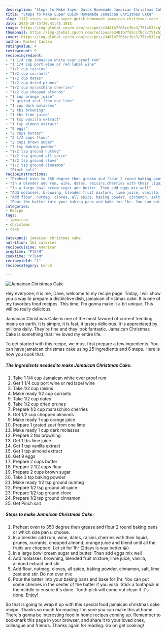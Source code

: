 ```yaml
---
description: "Steps to Make Super Quick Homemade Jamaican Christmas Cake"
title: "Steps to Make Super Quick Homemade Jamaican Christmas Cake"
slug: 1112-steps-to-make-super-quick-homemade-jamaican-christmas-cake
date: 2020-10-15T20:41:45.191Z
image: https://img-global.cpcdn.com/recipes/e3481b7f65ccfbc3/751x532cq70/jamaican-christmas-cake-recipe-main-photo.jpg
thumbnail: https://img-global.cpcdn.com/recipes/e3481b7f65ccfbc3/751x532cq70/jamaican-christmas-cake-recipe-main-photo.jpg
cover: https://img-global.cpcdn.com/recipes/e3481b7f65ccfbc3/751x532cq70/jamaican-christmas-cake-recipe-main-photo.jpg
author: Rachel Castro
ratingvalue: 4
reviewcount: 9
recipeingredient:
- "1 1/4 cup Jamaican white over proof rum"
- "1 1/4 cup port wine or red label wine"
- "1/2 cup raisins"
- "1/2 cup currants"
- "1/2 cup dates"
- "1/2 cup dried prunes"
- "1/2 cup maraschino cherries"
- "1/2 cup chopped almonds"
- "1 cup orange juice"
- "1 grated zest from one lime"
- "1 cup dark molasses"
- "2 tbs browning"
- "1 tbs lime juice"
- "1 tsp vanilla extract"
- "1 tsp almond extract"
- "9 eggs"
- "2 cups butter"
- "2 1/2 cups flour"
- "2 cups brown sugar"
- "3 tsp baking powder"
- "1/2 tsp ground nutmeg"
- "1/2 tsp ground all spice"
- "1/2 tsp ground clove"
- "1/2 tsp ground cinnamon"
- "Pinch salt"
recipeinstructions:
- "Preheat oven to 350 degree then grease and flour 2 round baking pans or which size pan u choose."
- "In a blender add rum, wine, dates, raisins,cherries with their liquid, prunes, currants, chopped almond, orange juice and blend until all the fruits are chopped. Let sit for 1hr (2days is way better 😀)"
- "In a large bowl cream sugar and butter. Then add eggs mix well"
- "Add molasses, browning, blended fruit mixture, lime juice, vanilla, almond extract and stir"
- "Add flour, nutmeg, cloves, all spice, baking powder, cinnamon, salt, lime zest and stir. Do not over mix"
- "Pour the batter into your baking pans and bake for 1hr. You can put some cherries in the center of the batter if you wish. Stick a toothpick in the middle to ensure it&#39;s done. Tooth pick will come out clean if it&#39;s done. Enjoy!"
categories:
- Recipe
tags:
- jamaican
- christmas
- cake

katakunci: jamaican christmas cake 
nutrition: 161 calories
recipecuisine: American
preptime: "PT24M"
cooktime: "PT54M"
recipeyield: "1"
recipecategory: Lunch

---
```



![Jamaican Christmas Cake](https://img-global.cpcdn.com/recipes/e3481b7f65ccfbc3/751x532cq70/jamaican-christmas-cake-recipe-main-photo.jpg)

Hey everyone, it is me, Dave, welcome to my recipe page. Today, I will show you a way to prepare a distinctive dish, jamaican christmas cake. It is one of my favorites food recipes. This time, I'm gonna make it a bit unique. This will be really delicious.

Jamaican Christmas Cake is one of the most favored of current trending meals on earth. It is simple, it is fast, it tastes delicious. It is appreciated by millions daily. They're fine and they look fantastic. Jamaican Christmas Cake is something that I've loved my entire life.




To get started with this recipe, we must first prepare a few ingredients. You can have jamaican christmas cake using 25 ingredients and 6 steps. Here is how you cook that.

<!--inarticleads1-->

##### The ingredients needed to make Jamaican Christmas Cake:

1. Take 1 1/4 cup Jamaican white over proof rum
1. Get 1 1/4 cup port wine or red label wine
1. Take 1/2 cup raisins
1. Make ready 1/2 cup currants
1. Take 1/2 cup dates
1. Take 1/2 cup dried prunes
1. Prepare 1/2 cup maraschino cherries
1. Get 1/2 cup chopped almonds
1. Make ready 1 cup orange juice
1. Prepare 1 grated zest from one lime
1. Make ready 1 cup dark molasses
1. Prepare 2 tbs browning
1. Get 1 tbs lime juice
1. Get 1 tsp vanilla extract
1. Get 1 tsp almond extract
1. Get 9 eggs
1. Prepare 2 cups butter
1. Prepare 2 1/2 cups flour
1. Prepare 2 cups brown sugar
1. Take 3 tsp baking powder
1. Make ready 1/2 tsp ground nutmeg
1. Prepare 1/2 tsp ground all spice
1. Prepare 1/2 tsp ground clove
1. Prepare 1/2 tsp ground cinnamon
1. Get Pinch salt




<!--inarticleads2-->

##### Steps to make Jamaican Christmas Cake:

1. Preheat oven to 350 degree then grease and flour 2 round baking pans or which size pan u choose.
1. In a blender add rum, wine, dates, raisins,cherries with their liquid, prunes, currants, chopped almond, orange juice and blend until all the fruits are chopped. Let sit for 1hr (2days is way better 😀)
1. In a large bowl cream sugar and butter. Then add eggs mix well
1. Add molasses, browning, blended fruit mixture, lime juice, vanilla, almond extract and stir
1. Add flour, nutmeg, cloves, all spice, baking powder, cinnamon, salt, lime zest and stir. Do not over mix
1. Pour the batter into your baking pans and bake for 1hr. You can put some cherries in the center of the batter if you wish. Stick a toothpick in the middle to ensure it&#39;s done. Tooth pick will come out clean if it&#39;s done. Enjoy!




So that is going to wrap it up with this special food jamaican christmas cake recipe. Thanks so much for reading. I'm sure you can make this at home. There's gonna be interesting food in home recipes coming up. Remember to bookmark this page in your browser, and share it to your loved ones, colleague and friends. Thanks again for reading. Go on get cooking!
